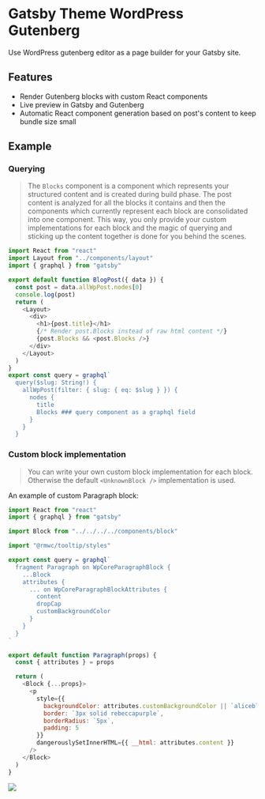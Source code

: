# Gatsby Theme WordPress Gutenberg

Use WordPress gutenberg editor as a page builder for your Gatsby site.

## Features

- Render Gutenberg blocks with custom React components
- Live preview in Gatsby and Gutenberg
- Automatic React component generation based on post's content to keep bundle size small

## Example

### Querying

> The `Blocks` component is a component which represents your structured content and is created during build phase. The post content is analyzed for all the blocks it contains and then the components which currently represent each block are consolidated into one component. This way, you only provide your custom implementations for each block and the magic of querying and sticking up the content together is done for you behind the scenes.

```js
import React from "react"
import Layout from "../components/layout"
import { graphql } from "gatsby"

export default function BlogPost({ data }) {
  const post = data.allWpPost.nodes[0]
  console.log(post)
  return (
    <Layout>
      <div>
        <h1>{post.title}</h1>
        {/* Render post.Blocks instead of raw html content */}
        {post.Blocks && <post.Blocks />}
      </div>
    </Layout>
  )
}
export const query = graphql`
  query($slug: String!) {
    allWpPost(filter: { slug: { eq: $slug } }) {
      nodes {
        title
        Blocks ### query component as a graphql field
      }
    }
  }
```

### Custom block implementation

> You can write your own custom block implementation for each block. Otherwise the default `<UnknownBlock />` implementation is used.

An example of custom Paragraph block:

```js
import React from "react"
import { graphql } from "gatsby"

import Block from "../../../../components/block"

import "@rmwc/tooltip/styles"

export const query = graphql`
  fragment Paragraph on WpCoreParagraphBlock {
    ...Block
    attributes {
      ... on WpCoreParagraphBlockAttributes {
        content
        dropCap
        customBackgroundColor
      }
    }
  }
`

export default function Paragraph(props) {
  const { attributes } = props

  return (
    <Block {...props}>
      <p
        style={{
          backgroundColor: attributes.customBackgroundColor || `aliceblue`,
          border: `3px solid rebeccapurple`,
          borderRadius: `5px`,
          padding: 5
        }}
        dangerouslySetInnerHTML={{ __html: attributes.content }}
      />
    </Block>
  )
}
```

<a href="https://www.netlify.com">
  <img src="https://www.netlify.com/img/global/badges/netlify-color-accent.svg"/>
</a>
